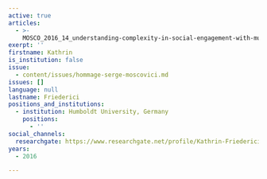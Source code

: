 ```yaml
---
active: true
articles:
  - >-
    MOSCO_2016_14_understanding-complexity-in-social-engagement-with-multiculturalism
exerpt: ''
firstname: Kathrin
is_institution: false
issue:
  - content/issues/hommage-serge-moscovici.md
issues: []
language: null
lastname: Friederici
positions_and_institutions:
  - institution: Humboldt University, Germany
    positions:
      - ''
social_channels:
  researchgate: https://www.researchgate.net/profile/Kathrin-Friederici
years:
  - 2016

---
```

